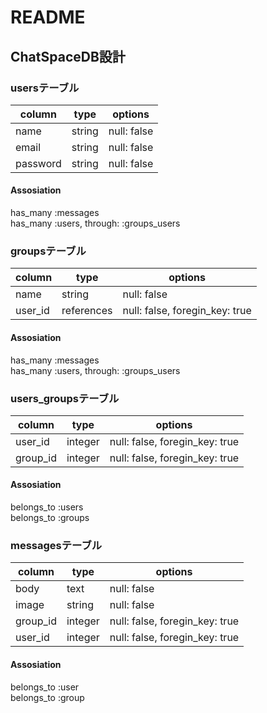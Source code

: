 # README

## ChatSpaceDB設計

### usersテーブル

| column   | type   | options     |
|----------|--------|-------------|
| name     | string | null: false |
| email    | string | null: false |
| password | string | null: false |

#### Assosiation
has_many :messages  
has_many :users, through: :groups_users


### groupsテーブル

| column  | type       | options                        |
|---------|------------|--------------------------------|
| name    | string     | null: false                    |
| user_id | references | null: false, foregin_key: true |
#### Assosiation
has_many :messages  
has_many :users, through: :groups_users


### users_groupsテーブル

| column   | type       | options                        |
|----------|------------|--------------------------------|
| user_id  | integer    | null: false, foregin_key: true |
| group_id | integer    | null: false, foregin_key: true |

#### Assosiation
belongs_to :users  
belongs_to :groups


### messagesテーブル

| column   | type       | options                        |
|----------|------------|--------------------------------|
| body     | text       | null: false                    |
| image    | string     | null: false                    |
| group_id | integer    | null: false, foregin_key: true |
| user_id  | integer    | null: false, foregin_key: true |

#### Assosiation
belongs_to :user  
belongs_to :group
